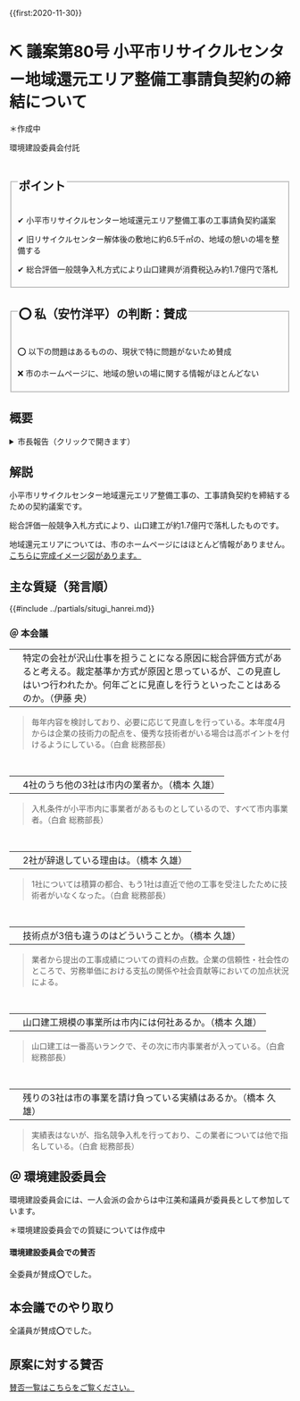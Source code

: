 {{first:2020-11-30}}
# ⛏️ 議案第80号 小平市リサイクルセンター地域還元エリア整備工事請負契約の締結について

＊作成中

<i class="fa fa-gavel" aria-hidden="true"></i> 環境建設委員会付託

<fieldset class="point">
  <legend>
    <h2 class="point"> ポイント </h2>
  </legend>
  <p class="point">✔ 小平市リサイクルセンター地域還元エリア整備工事の工事請負契約議案</p>
  <p class="point">✔ 旧リサイクルセンター解体後の敷地に約6.5千㎡の、地域の憩いの場を整備する</p>
  <p class="point">✔ 総合評価一般競争入札方式により山口建興が消費税込み約1.7億円で落札</p>
</fieldset>

<fieldset class="sanpi">
  <legend>
    <h2 class="sanpi">⭕️ 私（安竹洋平）の判断：賛成 </h2>
  </legend>
  <p class="sanpi OK">⭕️ 以下の問題はあるものの、現状で特に問題がないため賛成</p>
  <p class="sanpi NG">❌ 市のホームページに、地域の憩いの場に関する情報がほとんどない</p>

</fieldset>

## 概要

<details>
<summary>市長報告（クリックで開きます）</summary>

> 本案は、小平市リサイクルセンター地域還元エリア整備工事の実施に伴う工事請負契約を締結する必要から、提案するものです。
>
> 本工事の入札につきましては、入札方式を、価格と品質で最も優れた者を落札者とする、総合評価一般競争入札方式により行い、その結果、価格点、及び技術点の合計点が最高点となった、株式会社山口建興が、消費税込みで1億6千940万円で落札し、9月28日に仮契約を締結したものです。
>
> 工事内容といたしましては、旧リサイクルセンター解体後の敷地に、地域の憩いの場を整備する工事で、施工面積はおおむね6千500平方メートルとなります。

</details>

## 解説

小平市リサイクルセンター地域還元エリア整備工事の、工事請負契約を締結するための契約議案です。

総合評価一般競争入札方式により、山口建工が約1.7億円で落札したものです。

地域還元エリアについては、市のホームページにはほとんど情報がありません。[こちらに完成イメージ図があります。](https://www.city.kodaira.tokyo.jp/kurashi/files/86151/086151/att_0000002.pdf)

## 主な質疑（発言順）
{{#include ../partials/situgi_hanrei.md}}

### ＠ 本会議

<table class="qanda"><tr><td><i class="fa fa-question-circle hitori" aria-label="一人会派 その他議員による質問"></i></td><td>
特定の会社が沢山仕事を担うことになる原因に総合評価方式があると考える。裁定基準か方式が原因と思っているが、この見直しはいつ行われたか。何年ごとに見直しを行うといったことはあるのか。（伊藤 央）
</td></tr></table>

> 毎年内容を検討しており、必要に応じて見直しを行っている。本年度4月からは企業の技術力の配点を、優秀な技術者がいる場合は高ポイントを付けるようにしている。（白倉 総務部長）

<br>
<table class="qanda"><tr><td><i class="fa fa-question-circle hitori" aria-label="一人会派 その他議員による質問"></i></td><td>
4社のうち他の3社は市内の業者か。（橋本 久雄）
</td></tr></table>

> 入札条件が小平市内に事業者があるものとしているので、すべて市内事業者。（白倉 総務部長）

<br>
<table class="qanda"><tr><td><i class="fa fa-question-circle hitori" aria-label="一人会派 その他議員による質問"></i></td><td>
2社が辞退している理由は。（橋本 久雄）
</td></tr></table>

> 1社については積算の都合、もう1社は直近で他の工事を受注したために技術者がいなくなった。（白倉 総務部長）

<br>
<table class="qanda"><tr><td><i class="fa fa-question-circle hitori" aria-label="一人会派 その他議員による質問"></i></td><td>
技術点が3倍も違うのはどういうことか。（橋本 久雄）
</td></tr></table>

> 業者から提出の工事成績についての資料の点数。企業の信頼性・社会性のところで、労務単価における支払の関係や社会貢献等においての加点状況による。

<br>
<table class="qanda"><tr><td><i class="fa fa-question-circle hitori" aria-label="一人会派 その他議員による質問"></i></td><td>
山口建工規模の事業所は市内には何社あるか。（橋本 久雄）
</td></tr></table>

> 山口建工は一番高いランクで、その次に市内事業者が入っている。（白倉 総務部長）


<br>
<table class="qanda"><tr><td><i class="fa fa-question-circle hitori" aria-label="一人会派 その他議員による質問"></i></td><td>
残りの3社は市の事業を請け負っている実績はあるか。（橋本 久雄）
</td></tr></table>

> 実績表はないが、指名競争入札を行っており、この業者については他で指名している。（白倉 総務部長）

## ＠ 環境建設委員会
環境建設委員会には、一人会派の会からは中江美和議員が委員長として参加しています。

＊環境建設委員会での質疑については作成中

#### 環境建設委員会での賛否

全委員が賛成⭕️でした。

## 本会議でのやり取り
全議員が賛成⭕️でした。

## 原案に対する賛否
[賛否一覧はこちらをご覧ください。](./index.md#賛否)
